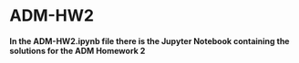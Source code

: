 # ADM-HW2
#### In the ADM-HW2.ipynb file there is the Jupyter Notebook containing the solutions for the ADM Homework 2
